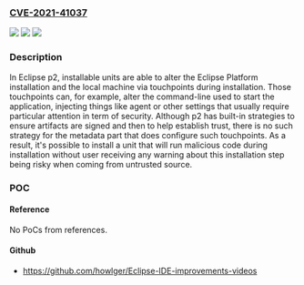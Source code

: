 ### [CVE-2021-41037](https://cve.mitre.org/cgi-bin/cvename.cgi?name=CVE-2021-41037)
![](https://img.shields.io/static/v1?label=Product&message=Eclipse%20Equinox%20p2&color=blue)
![](https://img.shields.io/static/v1?label=Version&message=%3E%3D%201.0.0%20&color=brighgreen)
![](https://img.shields.io/static/v1?label=Vulnerability&message=CWE-829&color=brighgreen)

### Description

In Eclipse p2, installable units are able to alter the Eclipse Platform installation and the local machine via touchpoints during installation. Those touchpoints can, for example, alter the command-line used to start the application, injecting things like agent or other settings that usually require particular attention in term of security. Although p2 has built-in strategies to ensure artifacts are signed and then to help establish trust, there is no such strategy for the metadata part that does configure such touchpoints. As a result, it's possible to install a unit that will run malicious code during installation without user receiving any warning about this installation step being risky when coming from untrusted source.

### POC

#### Reference
No PoCs from references.

#### Github
- https://github.com/howlger/Eclipse-IDE-improvements-videos

